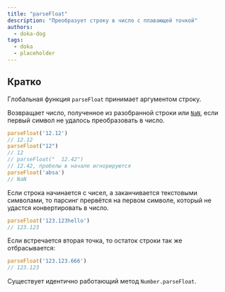 ```yaml
---
title: "parseFloat"
description: "Преобразует строку в число с плавающей точкой"
authors:
  - doka-dog
tags:
  - doka
  - placeholder
---
```


## Кратко

Глобальная функция `parseFloat` принимает аргументом строку.

Возвращает число, полученное из разобранной строки или [`NaN`](/js/number-is-nan), если первый символ не удалось преобразовать в число.

```js
parseFloat('12.12')
// 12.12
parseFloat("12")
// 12
// parseFloat("  12.42")
// 12.42, пробелы в начале игнорируются
parseFloat('absa')
// NaN
```

Если строка начинается с чисел, а заканчивается текстовыми символами, то парсинг прервётся на первом символе, который не удастся конвертировать в число.

```js
parseFloat('123.123hello')
// 123.123
```

Если встречается вторая точка, то остаток строки так же отбрасывается:

```js
parseFloat('123.123.666')
// 123.123
```

Существует идентично работающий метод `Number.parseFloat`.
